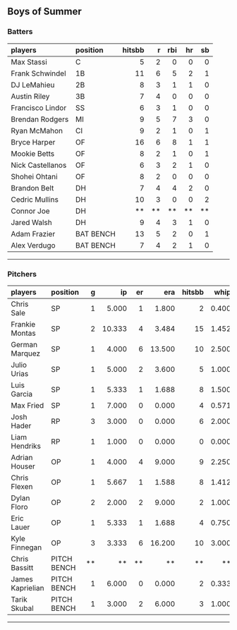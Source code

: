 ## Boys of Summer

### Batters

 
|players          |position  | hitsbb|  r| rbi| hr| sb| 
|:----------------|:---------|------:|--:|---:|--:|--:| 
|Max Stassi       |C         |      5|  2|   0|  0|  0| 
|Frank Schwindel  |1B        |     11|  6|   5|  2|  1| 
|DJ LeMahieu      |2B        |      8|  3|   1|  1|  0| 
|Austin Riley     |3B        |      7|  4|   0|  0|  0| 
|Francisco Lindor |SS        |      6|  3|   1|  0|  0| 
|Brendan Rodgers  |MI        |      9|  5|   7|  3|  0| 
|Ryan McMahon     |CI        |      9|  2|   1|  0|  1| 
|Bryce Harper     |OF        |     16|  6|   8|  1|  1| 
|Mookie Betts     |OF        |      8|  2|   1|  0|  1| 
|Nick Castellanos |OF        |      6|  3|   2|  1|  0| 
|Shohei Ohtani    |OF        |      8|  2|   0|  0|  0| 
|Brandon Belt     |DH        |      7|  4|   4|  2|  0| 
|Cedric Mullins   |DH        |     10|  3|   0|  0|  2| 
|Connor Joe       |DH        |     **| **|  **| **| **| 
|Jared Walsh      |DH        |      9|  4|   3|  1|  0| 
|Adam Frazier     |BAT BENCH |     13|  5|   2|  0|  1| 
|Alex Verdugo     |BAT BENCH |      7|  4|   2|  1|  0| 

* * *

### Pitchers

 
|players          |position    |  g|     ip| er|    era| hitsbb|  whip| so|  w| sv| 
|:----------------|:-----------|--:|------:|--:|------:|------:|-----:|--:|--:|--:| 
|Chris Sale       |SP          |  1|  5.000|  1|  1.800|      2| 0.400|  1|  1|  0| 
|Frankie Montas   |SP          |  2| 10.333|  4|  3.484|     15| 1.452| 11|  0|  0| 
|German Marquez   |SP          |  1|  4.000|  6| 13.500|     10| 2.500|  1|  0|  0| 
|Julio Urias      |SP          |  1|  5.000|  2|  3.600|      5| 1.000|  5|  1|  0| 
|Luis Garcia      |SP          |  1|  5.333|  1|  1.688|      8| 1.500|  2|  1|  0| 
|Max Fried        |SP          |  1|  7.000|  0|  0.000|      4| 0.571|  5|  1|  0| 
|Josh Hader       |RP          |  3|  3.000|  0|  0.000|      6| 2.000|  6|  0|  2| 
|Liam Hendriks    |RP          |  1|  1.000|  0|  0.000|      0| 0.000|  3|  0|  0| 
|Adrian Houser    |OP          |  1|  4.000|  4|  9.000|      9| 2.250|  3|  0|  0| 
|Chris Flexen     |OP          |  1|  5.667|  1|  1.588|      8| 1.412|  3|  1|  0| 
|Dylan Floro      |OP          |  2|  2.000|  2|  9.000|      2| 1.000|  3|  0|  1| 
|Eric Lauer       |OP          |  1|  5.333|  1|  1.688|      4| 0.750|  6|  0|  0| 
|Kyle Finnegan    |OP          |  3|  3.333|  6| 16.200|     10| 3.000|  2|  0|  1| 
|Chris Bassitt    |PITCH BENCH | **|     **| **|     **|     **|    **| **| **| **| 
|James Kaprielian |PITCH BENCH |  1|  6.000|  0|  0.000|      2| 0.333|  5|  1|  0| 
|Tarik Skubal     |PITCH BENCH |  1|  3.000|  2|  6.000|      3| 1.000|  2|  0|  0| 


* * *



